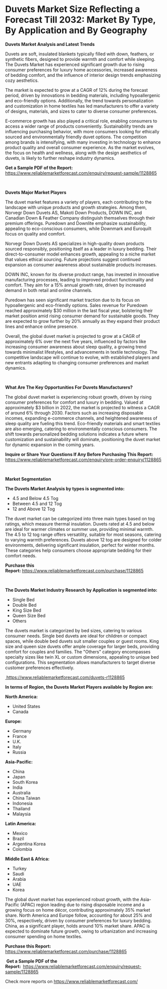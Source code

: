 <p><h1>Duvets Market Size Reflecting a Forecast Till 2032: Market By Type, By Application and By Geography</h1></p><p><strong>Duvets Market Analysis and Latest Trends</strong></p>
<p><p>Duvets are soft, insulated blankets typically filled with down, feathers, or synthetic fibers, designed to provide warmth and comfort while sleeping. The Duvets Market has experienced significant growth due to rising consumer preferences for luxury home accessories, increased awareness of bedding comfort, and the influence of interior design trends emphasizing cozy aesthetics. </p><p>The market is expected to grow at a CAGR of 12% during the forecast period, driven by innovations in bedding materials, including hypoallergenic and eco-friendly options. Additionally, the trend towards personalization and customization in home textiles has led manufacturers to offer a variety of designs, materials, and sizes to cater to diverse consumer preferences. </p><p>E-commerce growth has also played a critical role, enabling consumers to access a wider range of products conveniently. Sustainability trends are influencing purchasing behavior, with more consumers looking for ethically sourced and environmentally friendly duvet options. The competition among brands is intensifying, with many investing in technology to enhance product quality and overall consumer experience. As the market evolves, the focus on health and wellness, along with the design aesthetics of duvets, is likely to further reshape industry dynamics.</p></p>
<p><strong>Get a Sample PDF of the Report:&nbsp;</strong> <a href="https://www.reliablemarketforecast.com/enquiry/request-sample/1128865?utm_campaign=2925&utm_medium=2&utm_source=Github&utm_content=ia&utm_term=04042025&utm_id=duvets">https://www.reliablemarketforecast.com/enquiry/request-sample/1128865</a></p>
<p>&nbsp;</p>
<p><strong>Duvets Major Market Players</strong></p>
<p><p>The duvet market features a variety of players, each contributing to the landscape with unique products and growth strategies. Among them, Norvegr Down Duvets AS, Makoti Down Products, DOWN INC, and Canadian Down & Feather Company distinguish themselves through their premium offerings. Puredown and Downlite emphasize sustainability, appealing to eco-conscious consumers, while Downmark and Euroquilt focus on quality and comfort.</p><p>Norvegr Down Duvets AS specializes in high-quality down products sourced responsibly, positioning itself as a leader in luxury bedding. Their direct-to-consumer model enhances growth, appealing to a niche market that values ethical sourcing. Future projections suggest continued expansion as consumer awareness about sustainable products increases.</p><p>DOWN INC, known for its diverse product range, has invested in innovative manufacturing processes, leading to improved product functionality and comfort. They aim for a 15% annual growth rate, driven by increased demand in both retail and online channels.</p><p>Puredown has seen significant market traction due to its focus on hypoallergenic and eco-friendly options. Sales revenue for Puredown reached approximately $30 million in the last fiscal year, bolstering their market position amid rising consumer demand for sustainable goods. They are expected to grow further by 20% annually as they expand their product lines and enhance online presence.</p><p>Overall, the global duvet market is projected to grow at a CAGR of approximately 6% over the next five years, influenced by factors like increasing consumer awareness about sleep quality, a growing trend towards minimalist lifestyles, and advancements in textile technology. The competitive landscape will continue to evolve, with established players and new entrants adapting to changing consumer preferences and market dynamics.</p></p>
<p>&nbsp;</p>
<p><strong>What Are The Key Opportunities For Duvets Manufacturers?</strong></p>
<p><p>The global duvet market is experiencing robust growth, driven by rising consumer preferences for comfort and luxury in bedding. Valued at approximately $3 billion in 2022, the market is projected to witness a CAGR of around 6% through 2030. Factors such as increasing disposable incomes, expanding e-commerce channels, and heightened awareness of sleep quality are fueling this trend. Eco-friendly materials and smart textiles are also emerging, catering to environmentally conscious consumers. The shift towards personalized bedding solutions indicates a future where customization and sustainability will dominate, positioning the duvet market for dynamic expansion in the coming years.</p></p>
<p><strong>Inquire or Share Your Questions If Any Before Purchasing This Report:</strong> <a href="https://www.reliablemarketforecast.com/enquiry/pre-order-enquiry/1128865?utm_campaign=2925&utm_medium=2&utm_source=Github&utm_content=ia&utm_term=04042025&utm_id=duvets">https://www.reliablemarketforecast.com/enquiry/pre-order-enquiry/1128865</a></p>
<p>&nbsp;</p>
<p><strong>Market Segmentation</strong></p>
<p><strong>The Duvets Market Analysis by types is segmented into:</strong></p>
<p><ul><li>4.5 and Below 4.5 Tog</li><li>Between 4.5 and 12 Tog</li><li>12 and Above 12 Tog</li></ul></p>
<p><p>The duvet market can be categorized into three main types based on tog ratings, which measure thermal insulation. Duvets rated at 4.5 and below are ideal for warmer climates or summer use, providing minimal warmth. The 4.5 to 12 tog range offers versatility, suitable for most seasons, catering to varying warmth preferences. Duvets above 12 tog are designed for colder environments, delivering significant insulation, perfect for winter months. These categories help consumers choose appropriate bedding for their comfort needs.</p></p>
<p><strong>Purchase this Report:&nbsp;</strong><a href="https://www.reliablemarketforecast.com/purchase/1128865?utm_campaign=2925&utm_medium=2&utm_source=Github&utm_content=ia&utm_term=04042025&utm_id=duvets">https://www.reliablemarketforecast.com/purchase/1128865</a></p>
<p>&nbsp;</p>
<p><strong>The Duvets Market Industry Research by Application is segmented into:</strong></p>
<p><ul><li>Single Bed</li><li>Double Bed</li><li>King Size Bed</li><li>Queen Size Bed</li><li>Others</li></ul></p>
<p><p>The duvets market is categorized by bed sizes, catering to various consumer needs. Single bed duvets are ideal for children or compact spaces, while double bed duvets suit smaller couples or guest rooms. King size and queen size duvets offer ample coverage for larger beds, providing comfort for couples and families. The "Others" category encompasses specialty sizes like twin XL or custom dimensions, appealing to unique bed configurations. This segmentation allows manufacturers to target diverse customer preferences effectively.</p></p>
<p><a href="https://www.reliablemarketforecast.com/duvets-r1128865?utm_campaign=2925&utm_medium=2&utm_source=Github&utm_content=ia&utm_term=04042025&utm_id=duvets">&nbsp;https://www.reliablemarketforecast.com/duvets-r1128865</a></p>
<p><strong>In terms of Region, the Duvets Market Players available by Region are:</strong></p>
<p>
    <p> <strong> North America: </strong>
        <ul>
            <li>United States</li>
            <li>Canada</li>
        </ul>
        </p> 
    <p> <strong> Europe: </strong>
        <ul>
            <li>Germany</li>
            <li>France</li>
            <li>U.K.</li>
            <li>Italy</li>
            <li>Russia</li>
        </ul>
        </p> 
    <p> <strong> Asia-Pacific: </strong>
        <ul>
            <li>China</li>
            <li>Japan</li>
            <li>South Korea</li>
            <li>India</li>
            <li>Australia</li>
            <li>China Taiwan</li>
            <li>Indonesia</li>
            <li>Thailand</li>
            <li>Malaysia</li>
        </ul>
        </p> 
    <p> <strong> Latin America: </strong>
        <ul>
            <li>Mexico</li>
            <li>Brazil</li>
            <li>Argentina Korea</li>
            <li>Colombia</li>
        </ul>
        </p> 
    <p> <strong> Middle East & Africa: </strong>
        <ul>
            <li>Turkey</li>
            <li>Saudi</li>
            <li>Arabia</li>
            <li>UAE</li>
            <li>Korea</li>
        </ul>
    </p>
    </p>
<p><p>The global duvet market has experienced robust growth, with the Asia-Pacific (APAC) region leading due to rising disposable income and a growing focus on home décor, contributing approximately 35% market share. North America and Europe follow, accounting for about 25% and 30%, respectively, driven by consumer preferences for luxury bedding. China, as a significant player, holds around 10% market share. APAC is expected to dominate future growth, owing to urbanization and increasing consumer spending on home textiles.</p></p>
<p><strong>Purchase this Report: </strong><a href="https://www.reliablemarketforecast.com/purchase/1128865?utm_campaign=2925&utm_medium=2&utm_source=Github&utm_content=ia&utm_term=04042025&utm_id=duvets">https://www.reliablemarketforecast.com/purchase/1128865</a></p>
<p>&nbsp;<strong>Get a Sample PDF of the Report:&nbsp;&nbsp;</strong><a href="https://www.reliablemarketforecast.com/enquiry/request-sample/1128865?utm_campaign=2925&utm_medium=2&utm_source=Github&utm_content=ia&utm_term=04042025&utm_id=duvets">https://www.reliablemarketforecast.com/enquiry/request-sample/1128865</a></p>
<p><strong></strong></p>
<p>Check more reports on <a href="https://www.reliablemarketforecast.com/?utm_campaign=2925&utm_medium=2&utm_source=Github&utm_content=ia&utm_term=04042025&utm_id=duvets">https://www.reliablemarketforecast.com/</a></p>